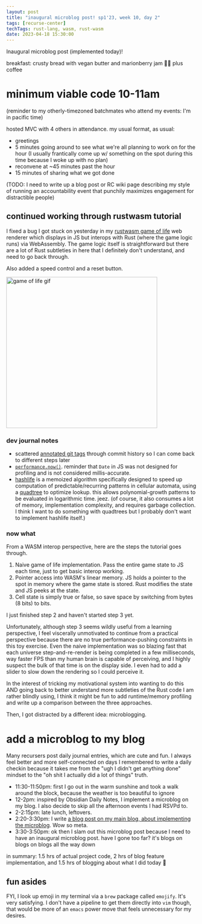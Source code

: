 ```yaml
---
layout: post
title: "inaugural microblog post! sp1'23, week 10, day 2"
tags: [recurse-center]
techTags: rust-lang, wasm, rust-wasm
date: 2023-04-18 15:30:00
---
```


Inaugural microblog post (implemented today)!

breakfast: crusty bread with vegan butter and marionberry jam 🤯😋 plus coffee

# minimum viable code 10-11am

(reminder to my otherly-timezoned batchmates who attend my events: I'm in pacific time)

hosted MVC with 4 others in attendance. my usual format, as usual:
- greetings
- 5 minutes going around to see what we're all planning to work on for the hour (I usually frantically come up w/ something on the spot during this time because I woke up with no plan)
- reconvene at ~45 minutes past the hour
- 15 minutes of sharing what we got done

(TODO: I need to write up a blog post or RC wiki page describing my style of running an accountability event that punchily maximizes engagement for distractible people)

## continued working through rustwasm tutorial

I fixed a bug I got stuck on yesterday in my [rustwasm game of life](https://rustwasm.github.io/docs/book/) web renderer which displays in JS but interops with Rust (where the game logic runs) via WebAssembly. The game logic itself is straightforward but there are a lot of Rust subtleties in here that I definitely don't understand, and need to go back through.

Also added a speed control and a reset button.

<img alt="game of life gif" width="400px" src="{{site.baseurl}}/assets/images/2023-04-18-rustwasm-life.gif" />

### dev journal notes

- scattered [annotated git tags](https://git-scm.com/book/en/v2/Git-Basics-Tagging) through commit history so I can come back to different steps later
- [`performance.now()`](https://developer.chrome.com/blog/when-milliseconds-are-not-enough-performance-now/). reminder that `Date` in JS was not designed for profiling and is not considered millis-accurate.
- [hashlife](https://en.wikipedia.org/wiki/Hashlife) is a memoized algorithm specifically designed to speed up computation of predictable/recurring patterns in cellular automata, using a [quadtree](https://en.wikipedia.org/wiki/Quadtree) to optimize lookup. this allows polynomial-growth patterns to be evaluated in logarithmic time. jeez. (of course, it also consumes a lot of memory, implementation complexity, and requires garbage collection. I think I want to do something with quadtrees but I probably don't want to implement hashlife itself.)

### now what

From a WASM interop perspective, here are the steps the tutorial goes through.
1. Naive game of life implementation. Pass the entire game state to JS each time, just to get basic interop working.
2. Pointer access into WASM's linear memory. JS holds a pointer to the spot in memory where the game state is stored. Rust modifies the state and JS peeks at the state.
3. Cell state is simply true or false, so save space by switching from bytes (8 bits) to bits. 

I just finished step 2 and haven't started step 3 yet.

Unfortunately, although step 3 seems wildly useful from a learning perspective, I feel viscerally unmotivated to continue from a practical perspective because there are no true performance-pushing constraints in this toy exercise. Even the naive implementation was so blazing fast that each universe step-and-re-render is being completed in a few milliseconds, way faster FPS than my human brain is capable of perceiving, and I highly suspect the bulk of that time is on the display side. I even had to add a slider to slow down the rendering so I could perceive it.

In the interest of tricking my motivational system into wanting to do this AND going back to better understand more subtleties of the Rust code I am rather blindly using, I think it might be fun to add runtime/memory profiling and write up a comparison between the three approaches.

Then, I got distracted by a different idea: microblogging.

# add a microblog to my blog

Many recursers post daily journal entries, which are cute and fun. I always feel better and more self-connected on days I remembered to write a daily checkin because it takes me from the "ugh I didn't get anything done" mindset to the "oh shit I actually did a lot of things" truth.

- 11:30-11:50pm: first I go out in the warm sunshine and took a walk around the block, because the weather is too beautiful to ignore
- 12-2pm: inspired by Obsidian Daily Notes, I implement a microblog on my blog. I also decide to skip all the afternoon events I had RSVPd to.
- 2-2:15pm: late lunch, leftovers.
- 2:20-3:30pm: I write <a href="{{site.baseurl}}/2023/04/18/microblog/">a blog post on my main blog, about implementing the microblog</a>. Wow so meta.
- 3:30-3:50pm: ok then I slam out this microblog post because I need to have an inaugural microblog post. have I gone too far? it's blogs on blogs on blogs all the way down

in summary: 1.5 hrs of actual project code, 2 hrs of blog feature implementation, and 1.5 hrs of blogging about what I did today 🤣

## fun asides

FYI, I look up emoji in my terminal via a `brew` package called `emojify`. It's very satisfying. I don't have a pipeline to get them directly into `vim` though, that would be more of an `emacs` power move that feels unnecessary for my desires.
